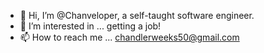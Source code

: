 - 👋 Hi, I’m @Chanveloper, a self-taught software engineer.
- 👀 I’m interested in ... getting a job!
- 📫 How to reach me ... chandlerweeks50@gmail.com

